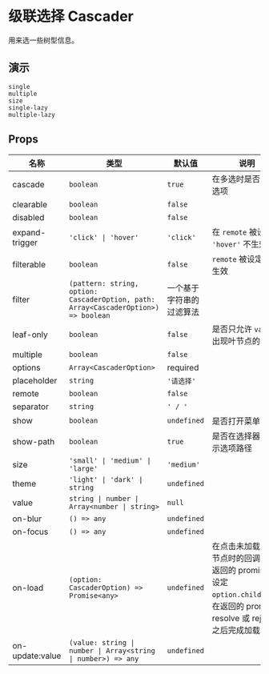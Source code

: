 # 级联选择 Cascader
用来选一些树型信息。

## 演示
```demo
single
multiple
size
single-lazy
multiple-lazy
```

## Props
|名称|类型|默认值|说明|
|-|-|-|-|
|cascade|`boolean`|`true`|在多选时是否关联选项|
|clearable|`boolean`|`false`||
|disabled|`boolean`|`false`||
|expand-trigger|`'click' \| 'hover'`|`'click'`|在 `remote` 被设定时 `'hover'` 不生效|
|filterable|`boolean`|`false`|`remote` 被设定时不生效|
|filter|`(pattern: string, option: CascaderOption, path: Array<CascaderOption>) => boolean`|一个基于字符串的过滤算法||
|leaf-only|`boolean`|`false`|是否只允许 `value` 出现叶节点的值|
|multiple|`boolean`|`false`||
|options|`Array<CascaderOption>`|required||
|placeholder|`string`|`'请选择'`||
|remote|`boolean`|`false`||
|separator|`string`|`' / '`||
|show|`boolean`|`undefined`|是否打开菜单|
|show-path|`boolean`|`true`|是否在选择器中显示选项路径|
|size|`'small' \| 'medium' \| 'large'`|`'medium'`||
|theme|`'light' \| 'dark' \| string`|`undefined`||
|value|`string \| number \| Array<number \| string>`|`null`||
|on-blur|`() => any`|`undefined`||
|on-focus|`() => any`|`undefined`||
|on-load|`(option: CascaderOption) => Promise<any>`|`undefined`|在点击未加载完成节点时的回调，在返回的 promise 中设定 `option.children`，在返回的 promise resolve 或 reject 之后完成加载|
|on-update:value|`(value: string \| number \| Array<string \| number>) => any`|`undefined`||
